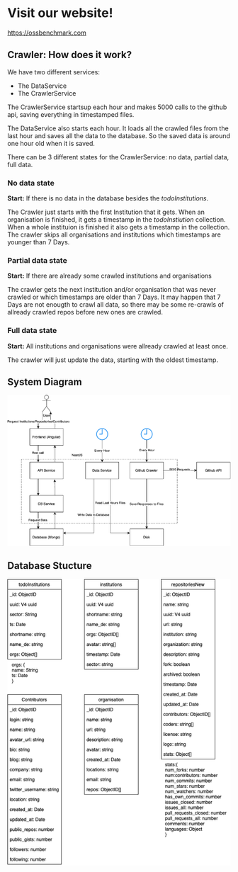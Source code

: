 # Visit our website!

https://ossbenchmark.com

## Crawler: How does it work?

We have two different services:
- The DataService
- The CrawlerService

The CrawlerService startsup each hour and makes 5000 calls to the github api, saving everything in timestamped files.

The DataService also starts each hour. It loads all the crawled files from the last hour and saves all the data to the database. So the saved data is around one hour old when it is saved.

There can be 3 different states for the CrawlerService: no data, partial data, full data.

### No data state

**Start:** If there is no data in the database besides the *todoInstitutions*.

The Crawler just starts with the first Institution that it gets. When an organisation is finished, it gets a timestamp in the *todoInstiution* collection. When a whole instituion is finished it also gets a timestamp in the collection. 
The crawler skips all organisations and institutions which timestamps are younger than 7 Days.

### Partial data state

**Start:** If there are already some crawled institutions and organisations

The crawler gets the next institution and/or organisation that was never crawled or which timestamps are older than 7 Days.
It may happen that 7 Days are not enougth to crawl all data, so there may be some re-crawls of allready crawled repos before new ones are crawled.

### Full data state

**Start:** All institutions and organisations were allready crawled at least once.

The crawler will just update the data, starting with the oldest timestamp.


## System Diagram

![System Diagram](/assets/images/SystemDiagram.png)

## Database Stucture

![System Diagram](/assets/images/DBStructure.png)